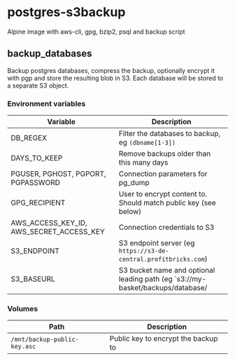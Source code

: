 # postgres-s3backup

Alpine image with aws-cli, gpg, bzip2, psql and backup script

## backup_databases

Backup postgres databases, compress the backup, optionally encrypt it with pgp and store the resulting blob in S3.
Each database will be stored to a separate S3 object.

### Environment variables

| Variable                                 | Description                                                                       |
|------------------------------------------|-----------------------------------------------------------------------------------|
| DB_REGEX                                 | Filter the databases to backup, eg `(dbname[1-3])`                                |
| DAYS_TO_KEEP                             | Remove backups older than this many days                                          |
| PGUSER, PGHOST, PGPORT, PGPASSWORD       | Connection parameters for pg_dump                                                 |
| GPG_RECIPIENT                            | User to encrypt content to. Should match public key (see below)                   |
| AWS_ACCESS_KEY_ID, AWS_SECRET_ACCESS_KEY | Connection credentials to S3                                                      |
| S3_ENDPOINT                              | S3 endpoint server (eg `https://s3-de-central.profitbricks.com`)                  |
| S3_BASEURL                               | S3 bucket name and optional leading path (eg `s3://my-basket/backups/database/    |

### Volumes

| Path                          | Description                                                                                  |
|-------------------------------|----------------------------------------------------------------------------------------------|
| `/mnt/backup-public-key.asc`  | Public key to encrypt the backup to                                                          |

